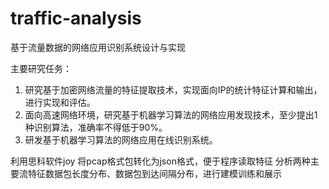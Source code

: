 # traffic-analysis
基于流量数据的网络应用识别系统设计与实现

主要研究任务：
1. 研究基于加密网络流量的特征提取技术，实现面向IP的统计特征计算和输出，进行实现和评估。
2. 面向高速网络环境，研究基于机器学习算法的网络应用发现技术，至少提出1种识别算法，准确率不得低于90%。
3. 研发基于机器学习算法的网络应用在线识别系统。


利用思科软件joy 将pcap格式包转化为json格式，便于程序读取特征
分析两种主要流特征数据包长度分布、数据包到达间隔分布，进行建模训练和展示
